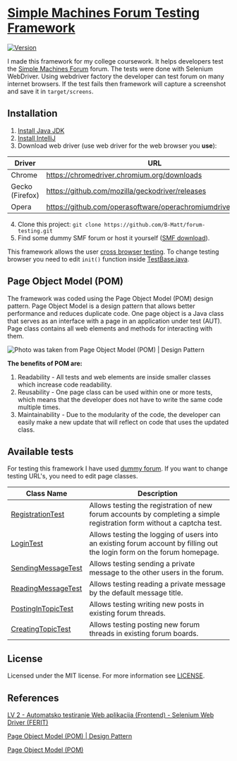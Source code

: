 [Simple Machines Forum Testing Framework][github]
=================================================
[![Version][version_badge]][version]

I made this framework for my college coursework. It helps developers test the [Simple Machines Forum](https://www.simplemachines.org/) forum. The tests were done with Selenium WebDriver. Using webdriver factory the developer can test forum on many internet browsers. If the test fails then framework will capture a screenshot and save it in `target/screens`.

Installation
-----
1. [Install Java JDK](https://www.oracle.com/technetwork/java/javase/downloads/index.html)
2. [Install IntelliJ](https://www.jetbrains.com/idea/download/)
3. Download web driver (use web driver for the web browser you **use**):

|Driver |URL |
|----------------|--------------------------------------------------------------|
|Chrome |https://chromedriver.chromium.org/downloads |
|Gecko (Firefox) |https://github.com/mozilla/geckodriver/releases |
|Opera |https://github.com/operasoftware/operachromiumdriver/releases |
4. Clone this project:
`git clone https://github.com/B-Matt/forum-testing.git`
5. Find some dummy SMF forum or host it yourself ([SMF download](https://download.simplemachines.org/)).
	
This framework allows the user [cross browser testing](https://www.softwaretestinghelp.com/how-is-cross-browser-testing-performed).  To change testing browser you need to edit `init()` function inside [TestBase.java](https://github.com/B-Matt/forum-testing/blob/master/src/test/java/tests/TestBase.java).

Page Object Model (POM)
-----
The framework was coded using the Page Object Model (POM) design pattern. Page Object Model is a design pattern that allows better performance and reduces duplicate code. One page object is a Java class that serves as an interface with a page in an application under test (AUT). Page class contains all web elements and methods for interacting with them.

![Photo was taken from Page Object Model (POM) | Design Pattern](https://miro.medium.com/max/2064/1*Uz0xBEbnd7IhEubY392Cow.png)

**The benefits of POM are:**
1. Readability - All tests and web elements are inside smaller classes which increase code readability.
2. Reusability - One page class can be used within one or more tests, which means that the developer does not have to write the same code multiple times.
3. Maintainability - Due to the modularity of the code, the developer can easily make a new update that will reflect on code that uses the updated class.

Available tests
-----
For testing this framework I have used [dummy forum](https://gas-locator.com/smf/index.php). If you want to change testing URL's, you need to edit page classes.


| Class Name | Description |
|-----------------|-------------------------------------------------------------------------------------------------------------------------------------|
|[RegistrationTest][registertest] | Allows testing the registration of new forum accounts by completing a simple registration form without a captcha test. |
|[LoginTest][logintest] | Allows testing the logging of users into an existing forum account by filling out the login form on the forum homepage. |
|[SendingMessageTest][messagesend] | Allows testing sending a private message to the other users in the forum. |
|[ReadingMessageTest][messageread] | Allows testing reading a private message by the default message title. |
|[PostingInTopicTest][posting] | Allows testing writing new posts in existing forum threads. |
|[CreatingTopicTest][postingtopic] | Allows testing posting new forum threads in existing forum boards. |

License
-------
Licensed under the MIT license. For more information see [LICENSE](LICENSE).

References
-----
[LV 2 - Automatsko testiranje Web aplikacija (Frontend) - Selenium
Web Driver (FERIT)](https://www.ferit.unios.hr/studiji/sveucilisni-diplomski-studij/DRac1-06-18/38#anc)

[Page Object Model (POM) | Design Pattern](https://medium.com/tech-tajawal/page-object-model-pom-design-pattern-f9588630800b)

[Page Object Model (POM)](https://www.geeksforgeeks.org/page-object-model-pom)

[github]: https://github.com/B-Matt/forum-testing
[version]: https://badge.fury.io/gh/B-Matt%2Fsmf-forum-testing
[version_badge]: https://badge.fury.io/gh/B-Matt%2Fsmf-forum-testing.svg
[registertest]: https://github.com/B-Matt/smf-forum-testing/blob/master/src/test/java/tests/RegistrationTest.java
[logintest]: https://github.com/B-Matt/smf-forum-testing/blob/master/src/test/java/tests/LoginTest.java
[posting]: https://github.com/B-Matt/smf-forum-testing/blob/master/src/test/java/tests/PostingInTopicTest.java
[postingtopic]: https://github.com/B-Matt/smf-forum-testing/blob/master/src/test/java/tests/CreatingTopicTest.java
[messagesend]: https://github.com/B-Matt/smf-forum-testing/blob/master/src/test/java/tests/SendingMessageTest.java
[messageread]: https://github.com/B-Matt/smf-forum-testing/blob/master/src/test/java/tests/ReadingMessageTest.java
